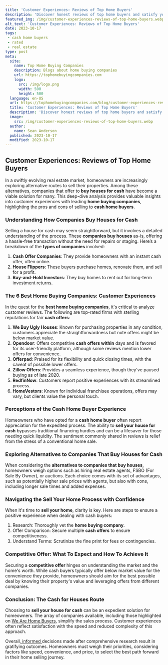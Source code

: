 ```yaml
---
title: 'Customer Experiences: Reviews of Top Home Buyers'
description: 'Discover honest reviews of top home buyers and satisfy your curious nature. Get insights and make informed decisions for a seamless selling experience.'
featured_img: /img/customer-experiences-reviews-of-top-home-buyers.webp
alt_text: 'Customer Experiences: Reviews of Top Home Buyers'
date: 2023-10-17
tags:
 - cash home buyers
 - rated
 - real estate
type: post
meta:
  site:
    name: Top Home Buying Companies
    description: Blogs about home buying companies
    url: https://tophomebuyingcompanies.com
    logo:
      src: /img/logo.png
      width: 500
      height: 500
  language: en-US
  url: https://tophomebuyingcompanies.com/blog/customer-experiences-reviews-of-top-home-buyers
  title: 'Customer Experiences: Reviews of Top Home Buyers'
  description: 'Discover honest reviews of top home buyers and satisfy your curious nature. Get insights and make informed decisions for a seamless selling experience.'
  image:
    src: /img/customer-experiences-reviews-of-top-home-buyers.webp
  author:
    name: Sean Anderson
  published: 2023-10-17
  modified: 2023-10-17
---
```



## Customer Experiences: Reviews of Top Home Buyers

In a swiftly evolving real estate market, homeowners are increasingly exploring alternative routes to sell their properties. Among these alternatives, companies that offer to **buy houses for cash** have become a viable solution for many. This deep-dive analysis provides valuable insights into customer experiences with leading **home buying companies**, highlighting the pros and cons of selling to **cash home buyers**.

### Understanding How Companies Buy Houses for Cash

Selling a house for cash may seem straightforward, but it involves a detailed understanding of the process. These **companies buy houses** as-is, offering a hassle-free transaction without the need for repairs or staging. Here’s a breakdown of the **types of companies** involved:

1. **Cash Offer Companies**: They provide homeowners with an instant cash offer, often online.
2. **House Flippers**: These buyers purchase homes, renovate them, and sell for a profit.
3. **Buy-and-Hold Investors**: They buy homes to rent out for long-term investment returns.

### The 6 Best Home Buying Companies: Customer Experiences

In the quest for the **best home buying companies**, it's critical to analyze customer reviews. The following are top-rated firms with sterling reputations for fair **cash offers**:

1. **We Buy Ugly Houses**: Known for purchasing properties in any condition, customers appreciate the straightforwardness but note offers might be below market value.
2. **Opendoor**: Offers competitive **cash offers within** days and is favored for its user-friendly platform, although some reviews mention lower offers for convenience.
3. **Offerpad**: Praised for its flexibility and quick closing times, with the caveat of possible lower offers.
4. **Zillow Offers**: Provides a seamless experience, though they've paused buying as of late 2020.
5. **RedfinNow**: Customers report positive experiences with its streamlined process.
6. **HomeVestors**: Known for individual franchisee operations, offers may vary, but clients value the personal touch.

### Perceptions of the Cash Home Buyer Experience

Homeowners who have opted for a **cash home buyer** often report appreciation for the expedited process. The ability to **sell your house for cash** bypasses traditional financing hurdles and can be a lifesaver for those needing quick liquidity. The sentiment commonly shared in reviews is relief from the stress of a conventional home sale.

### Exploring Alternatives to Companies That Buy Houses for Cash

When considering the **alternatives to companies that buy houses**, homeowners weigh options such as hiring real estate agents, FSBO (For Sale By Owner), or auctions. Each choice comes with its set of advantages, such as potentially higher sale prices with agents, but also with cons, including longer sale times and added expenses.

### Navigating the Sell Your Home Process with Confidence

When it's time to **sell your home**, clarity is key. Here are steps to ensure a positive experience when dealing with cash buyers:

1. Research: Thoroughly vet the **home buying company**.
2. Offer Comparison: Secure multiple **cash offers** to ensure competitiveness.
3. Understand Terms: Scrutinize the fine print for fees or contingencies.

### Competitive Offer: What To Expect and How To Achieve It

Securing a **competitive offer** hinges on understanding the market and the home's worth. While cash buyers typically offer below market value for the convenience they provide, homeowners should aim for the best possible deal by knowing their property's value and leveraging offers from different companies.

### Conclusion: The Cash for Houses Route

Choosing to **sell your house for cash** can be an expedient solution for homeowners. The array of companies available, including those highlighted on [We Are Home Buyers](https://www.wearehomebuyers.com/), simplify the sales process. Customer experiences often reflect satisfaction with the speed and reduced complexity of this approach.

Overall,[  informed  ](https://tophomebuyingcompanies.com/blog/navigating-the-legal-aspects-of-home-buying-services)decisions made after comprehensive research result in gratifying outcomes. Homeowners must weigh their priorities, considering factors like speed, convenience, and price, to select the best path forward in their home selling journey.